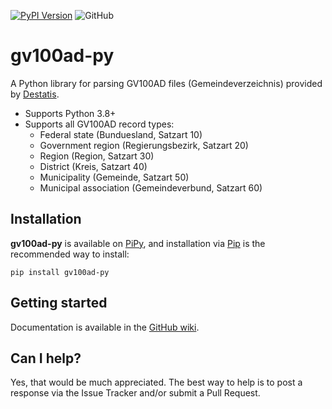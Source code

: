 [![PyPI Version](https://img.shields.io/pypi/v/gv100ad-py.svg)](https://pypi.python.org/pypi/gv100ad-py)
![GitHub](https://img.shields.io/github/license/openpotato/gv100ad-py)

# gv100ad-py

A Python library for parsing GV100AD files (Gemeindeverzeichnis) provided by [Destatis](https://www.destatis.de/DE/Themen/Laender-Regionen/Regionales/Gemeindeverzeichnis/_inhalt.html). 

+ Supports Python 3.8+
+ Supports all GV100AD record types:
  + Federal state (Bunduesland, Satzart 10)
  + Government region (Regierungsbezirk, Satzart 20)
  + Region (Region, Satzart 30)
  + District (Kreis, Satzart 40)
  + Municipality (Gemeinde, Satzart 50)
  + Municipal association (Gemeindeverbund, Satzart 60)

## Installation

**gv100ad-py** is available on [PiPy](https://pypi.org/), and installation via [Pip](https://pip.pypa.io/) is the recommended way to install:

```
pip install gv100ad-py
```

## Getting started

Documentation is available in the [GitHub wiki](https://github.com/openpotato/gv100ad-py/wiki).

## Can I help?

Yes, that would be much appreciated. The best way to help is to post a response via the Issue Tracker and/or submit a Pull Request.

